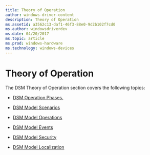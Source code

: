 ```yaml
---
title: Theory of Operation
author: windows-driver-content
description: Theory of Operation
ms.assetid: a3562c13-daf1-46f3-88e0-9d2b102f7cd0
ms.author: windowsdriverdev
ms.date: 04/20/2017
ms.topic: article
ms.prod: windows-hardware
ms.technology: windows-devices
---
```


# Theory of Operation


The DSM Theory of Operation section covers the following topics:

-   [DSM Operation Phases.](dsm-operation-phases-.md)

-   [DSM Model Scenarios](dsm-model-scenarios.md)

-   [DSM Model Operations](dsm-model-operations.md)

-   [DSM Model Events](dsm-model-events.md)

-   [DSM Model Security](dsm-model-security.md)

-   [DSM Model Localization](dsm-model-localization.md)

 

 




